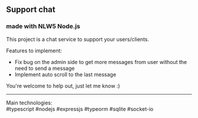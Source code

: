 ## Support chat

### made with NLW5 Node.js  



This project is a chat service to support your users/clients.  

Features to implement:
* Fix bug on the admin side to get more messages from user without the need to send a message
* Implement auto scroll to the last message

You're welcome to help out, just let me know :)



---

Main technologies:  
#typescript #nodejs #expressjs #typeorm #sqlite #socket-io
